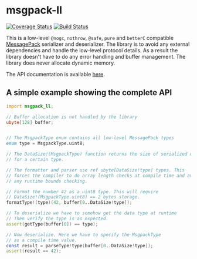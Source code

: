 msgpack-ll
==========

[![Coverage Status](https://coveralls.io/repos/github/jpf91/vibe-rpcchannel/badge.svg?branch=master)](https://coveralls.io/github/jpf91/vibe-rpcchannel?branch=master)
[![Build Status](https://travis-ci.org/jpf91/vibe-rpcchannel.svg?branch=master)](https://travis-ci.org/jpf91/vibe-rpcchannel)

This is a low-level `@nogc`, `nothrow`, `@safe`, `pure` and `betterC` compatible
[MessagePack](http://msgpack.org/) serializer and deserializer. The
library is to avoid any external dependencies and handle the low-level protocol
details. As a result the library doesn't have to do any error handling and
buffer management. The library does never allocate dynamic memory.

The API documentation is available [here](https://jpf91.github.io/msgpack-ll/msgpack_ll.html).


A simple example showing the complete API
------------------------------------------

```d
import msgpack_ll;

// Buffer allocation is not handled by the library
ubyte[128] buffer;


// The MsgpackType enum contains all low-level MessagePack types
enum type = MsgpackType.uint8;

// The DataSize!(MsgpackType) function returns the size of serialized data
// for a certain type.

// The formatter and parser use ref ubyte[DataSize!type] types. This
// forces the compiler to do array length checks at compile time and avoid
// any runtime bounds checking.

// Format the number 42 as a uint8 type. This will require
// DataSize!(MsgpackType.uint8) == 2 bytes storage.
formatType!(type)(42, buffer[0..DataSize!type]);

// To deserialize we have to somehow get the data type at runtime
// Then verify the type is as expected.
assert(getType(buffer[0]) == type);

// Now deserialize. Here we have to specify the MsgpackType
// as a compile time value.
const result = parseType!type(buffer[0..DataSize!type]);
assert(result == 42);
```
